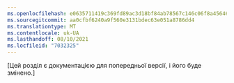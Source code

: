 ```yaml
---
ms.openlocfilehash: e0635711419c369fd89ac3d18bf84ab78567c146c06f8a456462608c170bca39
ms.sourcegitcommit: aa0cfbf6240a9f560e3131bdec63e051a8786dd4
ms.translationtype: MT
ms.contentlocale: uk-UA
ms.lasthandoff: 08/10/2021
ms.locfileid: "7032325"
---
```


[Цей розділ є документацією для попередньої версії, і його буде змінено.]
